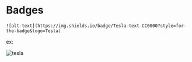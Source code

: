 # Badges

`![alt-text](https://img.shields.io/badge/Tesla-text-CC0000?style=for-the-badge&logo=Tesla)`

ex:

![tesla](https://img.shields.io/badge/Tesla-text-CC0000?style=for-the-badge&logo=Tesla)
